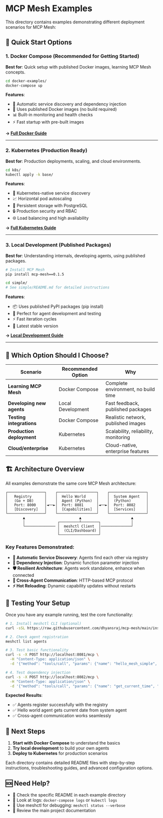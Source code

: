 # MCP Mesh Examples

This directory contains examples demonstrating different deployment scenarios for MCP Mesh:

## 🚀 Quick Start Options

### 1. **Docker Compose** (Recommended for Getting Started)

**Best for**: Quick setup with published Docker images, learning MCP Mesh concepts.

```bash
cd docker-examples/
docker-compose up
```

**Features**:

- 🔄 Automatic service discovery and dependency injection
- 🐳 Uses published Docker images (no build required)
- 📊 Built-in monitoring and health checks
- ⚡ Fast startup with pre-built images

**→ [Full Docker Guide](docker-examples/README.md)**

---

### 2. **Kubernetes** (Production Ready)

**Best for**: Production deployments, scaling, and cloud environments.

```bash
cd k8s/
kubectl apply -k base/
```

**Features**:

- 🎯 Kubernetes-native service discovery
- 📈 Horizontal pod autoscaling
- 💾 Persistent storage with PostgreSQL
- 🔒 Production security and RBAC
- 🌐 Load balancing and high availability

**→ [Full Kubernetes Guide](k8s/README.md)**

---

### 3. **Local Development** (Published Packages)

**Best for**: Understanding internals, developing agents, using published packages.

```bash
# Install MCP Mesh
pip install mcp-mesh==0.1.5

cd simple/
# See simple/README.md for detailed instructions
```

**Features**:

- 📦 Uses published PyPI packages (pip install)
- 🧪 Perfect for agent development and testing
- ⚡ Fast iteration cycles
- 🎯 Latest stable version

**→ [Local Development Guide](simple/README.md)**

---

## 🎯 Which Option Should I Choose?

| Scenario                  | Recommended Option | Why                                  |
| ------------------------- | ------------------ | ------------------------------------ |
| **Learning MCP Mesh**     | Docker Compose     | Complete environment, no build time  |
| **Developing new agents** | Local Development  | Fast feedback, published packages    |
| **Testing integrations**  | Docker Compose     | Realistic network, published images  |
| **Production deployment** | Kubernetes         | Scalability, reliability, monitoring |
| **Cloud/enterprise**      | Kubernetes         | Cloud-native, enterprise features    |

## 🏗️ Architecture Overview

All examples demonstrate the same core MCP Mesh architecture:

```
┌─────────────────┐    ┌──────────────────┐    ┌─────────────────┐
│   Registry      │    │  Hello World     │    │  System Agent   │
│   (Go + DB)     │    │  Agent (Python)  │    │  (Python)       │
│   Port: 8000    │◄──►│  Port: 8081      │◄──►│  Port: 8082     │
│   [Discovery]   │    │  [Capabilities]  │    │  [Services]     │
└─────────────────┘    └──────────────────┘    └─────────────────┘
        ▲                         ▲                       ▲
        │               ┌─────────┴────────┐              │
        └────────────── │  meshctl Client  │──────────────┘
                        │  (CLI/Dashboard) │
                        └──────────────────┘
```

### Key Features Demonstrated:

- **🔄 Automatic Service Discovery**: Agents find each other via registry
- **🔗 Dependency Injection**: Dynamic function parameter injection
- **🛡️ Resilient Architecture**: Agents work standalone, enhance when connected
- **📡 Cross-Agent Communication**: HTTP-based MCP protocol
- **⚡ Hot Reloading**: Dynamic capability updates without restarts

## 🧪 Testing Your Setup

Once you have any example running, test the core functionality:

```bash
# 1. Install meshctl CLI (optional)
curl -sSL https://raw.githubusercontent.com/dhyansraj/mcp-mesh/main/install.sh | bash -s -- --meshctl-only --version v0.1.5

# 2. Check agent registration
meshctl list agents

# 3. Test basic functionality
curl -s -X POST http://localhost:8081/mcp \
  -H "Content-Type: application/json" \
  -d '{"method": "tools/call", "params": {"name": "hello_mesh_simple", "arguments": {}}}' | jq .

# 4. Test dependency injection
curl -s -X POST http://localhost:8082/mcp \
  -H "Content-Type: application/json" \
  -d '{"method": "tools/call", "params": {"name": "get_current_time", "arguments": {}}}' | jq .
```

**Expected Results**:

- ✅ Agents register successfully with the registry
- ✅ Hello world agent gets current date from system agent
- ✅ Cross-agent communication works seamlessly

## 🔗 Next Steps

1. **Start with Docker Compose** to understand the basics
2. **Try local development** to build your own agents
3. **Deploy to Kubernetes** for production scenarios

Each directory contains detailed README files with step-by-step instructions, troubleshooting guides, and advanced configuration options.

## 🆘 Need Help?

- 📖 Check the specific README in each example directory
- 🐛 Look at logs: `docker-compose logs` or `kubectl logs`
- 🔧 Use meshctl for debugging: `meshctl status --verbose`
- 💬 Review the main project documentation
